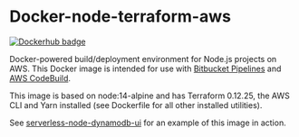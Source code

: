 # Docker-node-terraform-aws

[![Dockerhub badge](http://dockeri.co/image/jch254/docker-node-terraform-aws)](https://hub.docker.com/r/jch254/docker-node-terraform-aws)

Docker-powered build/deployment environment for Node.js projects on AWS. This Docker image is intended for use with [Bitbucket Pipelines](https://bitbucket.org/product/features/pipelines) and [AWS CodeBuild](https://aws.amazon.com/codebuild).

This image is based on node:14-alpine and has Terraform 0.12.25, the AWS CLI and Yarn installed (see Dockerfile for all other installed utilities).

See [serverless-node-dynamodb-ui](https://github.com/jch254/serverless-node-dynamodb-ui) for an example of this image in action.
